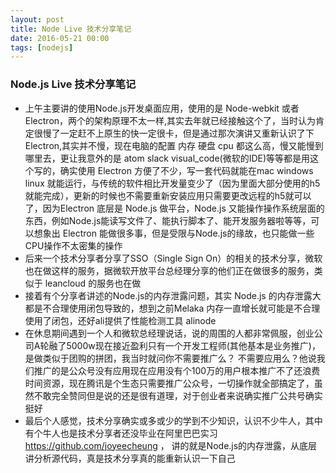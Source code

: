 ```yaml
---
layout: post
title: Node Live 技术分享笔记
date: 2016-05-21 00:00
tags: [nodejs]
---
```


###  Node.js Live 技术分享笔记

  - 上午主要讲的使用Node.js开发桌面应用，使用的是 Node-webkit 或者 Electron，两个的架构原理不太一样,其实去年就已经接触这个了，当时认为肯定很慢了一定赶不上原生的快一定很卡，但是通过那次演讲又重新认识了下 Electron,其实并不慢，现在电脑的配置 内存 硬盘 cpu 都这么高，慢又能慢到哪里去，更让我意外的是 atom slack visual_code(微软的IDE)等等都是用这个写的，确实使用 Electron 方便了不少，写一套代码就能在mac windows linux 就能运行，与传统的软件相比开发量变少了（因为里面大部分使用的h5就能完成），更新的时候也不需要重新安装应用只需要更改远程的h5就可以了，因为Electron 底层是 Node.js 做平台，Node.js 又能操作操作系统层面的东西，例如Node.js能读写文件了、能执行脚本了、能开发服务器啦等等，可以想象出 Electron 能做很多事，但是受限与Node.js的缘故，也只能做一些CPU操作不太密集的操作
  - 后来一个技术分享者分享了SSO（Single Sign On）的相关的技术分享，微软也在做这样的服务，据微软开放平台总经理分享的他们正在做很多的服务，类似于 leancloud 的服务也在做
  - 接着有个分享者讲述的Node.js的内存泄露问题，其实 Node.js 的内存泄露大都是不合理使用闭包导致的，想到之前Melaka 内存一直增长就可能是不合理使用了闭包，还好ali提供了性能检测工具 alinode
  - 在休息期间遇到一个人和微软总经理说话，说的周围的人都非常佩服，创业公司A轮融了5000w现在接近盈利只有一个开发工程师(其他基本是业务推广)，是做类似于团购的拼团，我当时就问你不需要推广么？ 不需要应用么？他说我们推广的是公众号没有应用现在应用没有个100万的用户根本推广不了还浪费时间资源，现在腾讯是个生态只需要推广公众号，一切操作就全部搞定了，虽然不敢完全赞同但是说的还是很有道理，对于创业者来说确实推广公共号确实挺好
  - 最后个人感觉，技术分享确实或多或少的学到不少知识，认识不少牛人，其中有个牛人也是技术分享者还没毕业在阿里巴巴实习 https://github.com/joyeecheung ， 讲的就是Node.js的内存泄露，从底层讲分析源代码，真是技术分享真的能重新认识一下自己